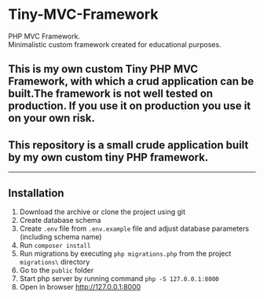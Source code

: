 # Tiny-MVC-Framework
PHP MVC Framework. <br>
Minimalistic custom framework created for educational purposes.


## This is my own custom Tiny PHP MVC Framework, with which a crud application can be built.The framework is not well tested on production. If you use it on production you use it on your own risk.

## This repository is a small crude application built by my own custom tiny PHP framework.

----
## Installation

1. Download the archive or clone the project using git
2. Create database schema
3. Create `.env` file from `.env.example` file and adjust database parameters (including schema name)
4. Run `composer install`
5. Run migrations by executing `php migrations.php` from the project `migrations\` directory
6. Go to the `public` folder 
7. Start php server by running command `php -S 127.0.0.1:8000` 
8. Open in browser http://127.0.0.1:8000

